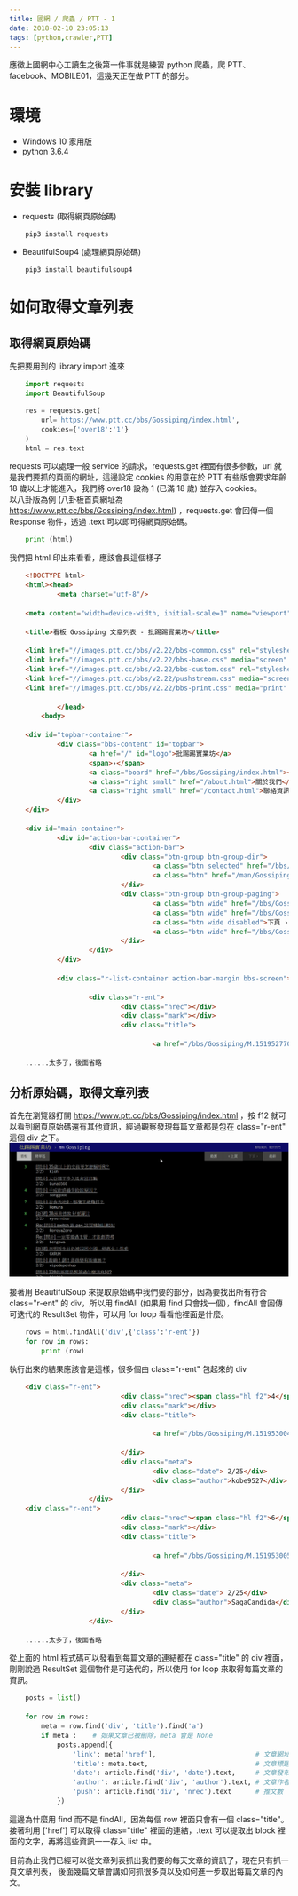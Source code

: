 ```yaml
---
title: 國網 / 爬蟲 / PTT - 1
date: 2018-02-10 23:05:13
tags: [python,crawler,PTT]
---
```


應徵上國網中心工讀生之後第一件事就是練習 python 爬蟲，爬 PTT、facebook、MOBILE01，這幾天正在做 PTT 的部分。

# 環境

- Windows 10 家用版
- python 3.6.4

# 安裝 library

- requests (取得網頁原始碼)
```
	pip3 install requests
```
- BeautifulSoup4 (處理網頁原始碼)
```
	pip3 install beautifulsoup4
```

# 如何取得文章列表

## 取得網頁原始碼

先把要用到的 library import 進來
```python
	import requests
	import BeautifulSoup
```

```python
	res = requests.get(
	    url='https://www.ptt.cc/bbs/Gossiping/index.html',
	    cookies={'over18':'1'}
	)
	html = res.text
```
requests 可以處理一般 service 的請求，requests.get 裡面有很多參數，url 就是我們要抓的頁面的網址，這邊設定 cookies 的用意在於 PTT 有些版會要求年齡 18 歲以上才能進入，我們將 over18 設為 1 (已滿 18 歲) 並存入 cookies。  
以八卦版為例 (八卦板首頁網址為 https://www.ptt.cc/bbs/Gossiping/index.html) ，requests.get 會回傳一個 Response 物件，透過 .text 可以即可得網頁原始碼。  

```python
	print (html)
```
我們把 html 印出來看看，應該會長這個樣子
```html
	<!DOCTYPE html>
	<html><head>
	        <meta charset="utf-8"/>

	<meta content="width=device-width, initial-scale=1" name="viewport"/>

	<title>看板 Gossiping 文章列表 - 批踢踢實業坊</title>

	<link href="//images.ptt.cc/bbs/v2.22/bbs-common.css" rel="stylesheet" type="text/css"/>
	<link href="//images.ptt.cc/bbs/v2.22/bbs-base.css" media="screen" rel="stylesheet" type="text/css"/>
	<link href="//images.ptt.cc/bbs/v2.22/bbs-custom.css" rel="stylesheet" type="text/css"/>
	<link href="//images.ptt.cc/bbs/v2.22/pushstream.css" media="screen" rel="stylesheet" type="text/css"/>
	<link href="//images.ptt.cc/bbs/v2.22/bbs-print.css" media="print" rel="stylesheet" type="text/css"/>

	        </head>
	    <body>

	<div id="topbar-container">
	        <div class="bbs-content" id="topbar">
	                <a href="/" id="logo">批踢踢實業坊</a>
	                <span>›</span>
	                <a class="board" href="/bbs/Gossiping/index.html"><span class="board-label">看板 </span>Gossiping</a>
	                <a class="right small" href="/about.html">關於我們</a>
	                <a class="right small" href="/contact.html">聯絡資訊</a>
	        </div>
	</div>

	<div id="main-container">
	        <div id="action-bar-container">
	                <div class="action-bar">
	                        <div class="btn-group btn-group-dir">
	                                <a class="btn selected" href="/bbs/Gossiping/index.html">看板</a>
	                                <a class="btn" href="/man/Gossiping/index.html">精華區</a>
	                        </div>
	                        <div class="btn-group btn-group-paging">
	                                <a class="btn wide" href="/bbs/Gossiping/index1.html">最舊</a>
	                                <a class="btn wide" href="/bbs/Gossiping/index37017.html">‹ 上頁</a>
	                                <a class="btn wide disabled">下頁 ›</a>
	                                <a class="btn wide" href="/bbs/Gossiping/index.html">最新</a>
	                        </div>
	                </div>
	        </div>

	        <div class="r-list-container action-bar-margin bbs-screen">

	                <div class="r-ent">
	                        <div class="nrec"></div>
	                        <div class="mark"></div>
	                        <div class="title">

	                                <a href="/bbs/Gossiping/M.1519527707.A.3EF.html">[新聞] 主人「暴斃」測忠誠度　喵皇反應讓人笑翻</a>

	......太多了，後面省略
```

## 分析原始碼，取得文章列表

首先在瀏覽器打開 https://www.ptt.cc/bbs/Gossiping/index.html ，按 f12 就可以看到網頁原始碼還有其他資訊，經過觀察發現每篇文章都是包在 class="r-ent" 這個 div 之下。
![](/image/entry_class.gif)

接著用 BeautifulSoup 來提取原始碼中我們要的部分，因為要找出所有符合 class="r-ent" 的 div，所以用 findAll (如果用 find 只會找一個)，findAll 會回傳可迭代的 ResultSet 物件，可以用 for loop 看看他裡面是什麼。
```python
	rows = html.findAll('div',{'class':'r-ent'})
	for row in rows:
	    print (row)
```

執行出來的結果應該會是這樣，很多個由 class="r-ent" 包起來的 div
```html
	<div class="r-ent">
	                        <div class="nrec"><span class="hl f2">4</span></div>
	                        <div class="mark"></div>
	                        <div class="title">

	                                <a href="/bbs/Gossiping/M.1519530046.A.17E.html">[問卦] 雪爾80的副駕駛有用嗎？</a>

	                        </div>
	                        <div class="meta">
	                                <div class="date"> 2/25</div>
	                                <div class="author">kobe9527</div>
	                        </div>
	                </div>
	<div class="r-ent">
	                        <div class="nrec"><span class="hl f2">6</span></div>
	                        <div class="mark"></div>
	                        <div class="title">

	                                <a href="/bbs/Gossiping/M.1519530052.A.6B9.html">[問卦] 有沒有參加法會佛像有怪聲的八卦</a>

	                        </div>
	                        <div class="meta">
	                                <div class="date"> 2/25</div>
	                                <div class="author">SagaCandida</div>
	                        </div>
	                </div>

	......太多了，後面省略
```

從上面的 html 程式碼可以發看到每篇文章的連結都在 class="title" 的 div 裡面，剛剛說過 ResultSet 這個物件是可迭代的，所以使用 for loop 來取得每篇文章的資訊。
```python
    posts = list()
	
    for row in rows:
        meta = row.find('div', 'title').find('a')
        if meta :    # 如果文章已被刪除，meta 會是 None
            posts.append({
                'link': meta['href'],                         # 文章網址
                'title': meta.text,                           # 文章標題
                'date': article.find('div', 'date').text,     # 文章發布日期
                'author': article.find('div', 'author').text, # 文章作者
                'push': article.find('div', 'nrec').text      # 推文數
            })
```
這邊為什麼用 find 而不是 findAll，因為每個 row 裡面只會有一個 class="title"。  
接著利用 ['href'] 可以取得 class="title" 裡面的連結，.text 可以提取出 block 裡面的文字，再將這些資訊一一存入 list 中。  

目前為止我們已經可以從文章列表抓出我們要的每天文章的資訊了，現在只有抓一頁文章列表， 後面幾篇文章會講如何抓很多頁以及如何進一步取出每篇文章的內文。
